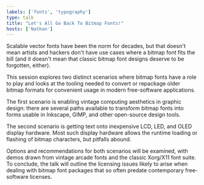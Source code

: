```yaml
---
labels: ['fonts', 'typography']
type: talk
title: "Let's All Go Back To Bitmap Fonts!"
hosts: ['Nathan']
---
```


Scalable vector fonts have been the norm for decades, but that doesn't
mean artists and hackers don't have use cases where a bitmap font fits
the bill (and it doesn't mean that classic bitmap font designs deserve
to be forgotten, either).

This session explores two distinct scenarios where bitmap fonts have a
role to play and looks at the tooling needed to convert or repackage older
bitmap formats for convenient usage in modern free-software applications.

The first scenario is enabling vintage computing aesthetics in graphic design:
there are several paths available to transform bitmap fonts into forms usable
in Inkscape, GIMP, and other open-source design tools.

The second scenario is getting text onto inexpensive LCD, LED, and OLED
display hardware. Most such display hardware allows the runtime loading or
flashing of bitmap characters, but pitfalls abound.

Options and recommendations for both scenarios will be examined, with demos
drawn from vintage arcade fonts and the classic Xorg/X11 font suite. To
conclude, the talk will outline the licensing issues likely to arise when
dealing with bitmap font packages that so often predate contemporary
free-software licenses.
